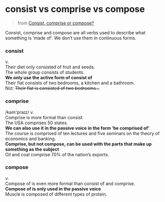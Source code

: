 # consist vs comprise vs compose
> from [Consist, comprise or compose?](https://dictionary.cambridge.org/us/grammar/british-grammar/consist-comprise-or-compose)

Consist, comprise and compose are all verbs used to describe what something is ‘made of’. We don’t use them in continuous forms.

### consist
v.\
Their diet only consisted of fruit and seeds.\
The whole group consists of students.\
**We only use the active form of consist of**\
Their flat consists of two bedrooms, a kitchen and a bathroom.\
Not: ~~Their flat is consisted of two bedrooms…~~
### comprise
/kəm'praɪz/
v.\
Comprise is more formal than consist\
The USA comprises 50 states.\
**We can also use it in the passive voice in the form ‘be comprised of’**\
The course is comprised of ten lectures and five seminars on the theory of economics and banking.\
**Comprise, but not compose, can be used with the parts that make up something as the subject**\
Oil and coal comprise 70% of the nation’s exports.
### compose
v.\
Compose of is even more formal than consist of and comprise.\
**Compose of is only used in the passive voice**\
Muscle is composed of different types of protein.